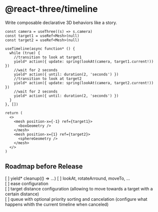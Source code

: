 # @react-three/timeline

Write composable declarative 3D behaviors like a story.

```tsx
const camera = useThree((s) => s.camera)
const target1 = useRef<Mesh>(null)
const target2 = useRef<Mesh>(null)

useTimeline(async function* () {
  while (true) {
    //transition to look at target1
    yield* action({ update: spring(lookAt(camera, target1.current!)) })
    //wait for 2 seconds
    yield* action({ until: duration(2, 'seconds') })
    //transition to look at target2
    yield* action({ update: spring(lookAt(camera, target2.current!)) })
    //wait for 2 seconds
    yield* action({ until: duration(2, 'seconds') })
  }
}, [])

return (
  <>
    <mesh position-x={-1} ref={target1}>
      <boxGeometry />
    </mesh>
    <mesh position-x={1} ref={target2}>
      <sphereGeometry />
    </mesh>
  </>
)
```

## Roadmap before Release

[ ] yield* cleanup(() => ...)
[ ] lookAt, rotateArround, moveTo, ...  
[ ] ease configuration  
[ ] target distance configuration (allowing to move towards a target with a certain distance)  
[ ] queue with optional priority sorting and cancelation (configure what happens whith the current timeline when canceled)
